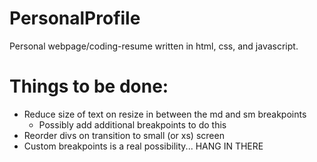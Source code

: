 # PersonalProfile
 Personal webpage/coding-resume written in html, css, and javascript. 

# Things to be done:
- Reduce size of text on resize in between the md and sm breakpoints
    - Possibly add additional breakpoints to do this
- Reorder divs on transition to small (or xs) screen
- Custom breakpoints is a real possibility... HANG IN THERE
